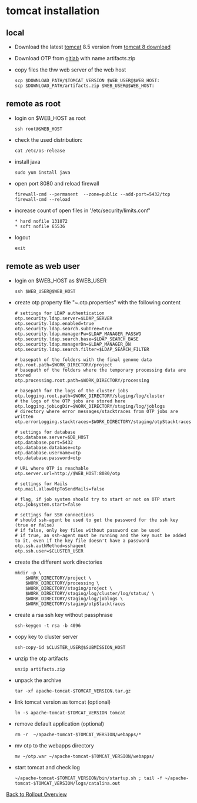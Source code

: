 
tomcat installation
===================

local
-----

- Download the latest [tomcat](http://tomcat.apache.org/) 8.5 version
  from [tomcat 8 download](http://tomcat.apache.org/download-80.cgi)

- Download OTP from [gitlab](https://odcf-gitlab.dkfz.de/DMG/otp/-/jobs/artifacts/master/download?job=war)
  with name artifacts.zip

- copy files the thw web server of the web host
    ```
    scp $DOWNLOAD_PATH/$TOMCAT_VERSION $WEB_USER@$WEB_HOST:
    scp $DOWNLOAD_PATH/artifacts.zip $WEB_USER@$WEB_HOST:
    ```

remote as root
--------------

- login on $WEB_HOST as root
    ```
    ssh root@$WEB_HOST
    ```

- check the used distribution:
    ```
    cat /etc/os-release
    ```

- install java
    ```
    sudo yum install java
    ```

- open port 8080 and reload firewall
    ```
    firewall-cmd --permanent  --zone=public --add-port=5432/tcp
    firewall-cmd --reload
    ```

- increase count of open files in '/etc/security/limits.conf'
    ```
    * hard nofile 131072
    * soft nofile 65536
    ```

- logout
    ```
    exit
    ```

remote as web user
------------------

- login on $WEB_HOST as $WEB_USER
    ```
    ssh $WEB_USER@$WEB_HOST
    ```

- create otp property file "~.otp.properties" with the following content
    ```
    # settings for LDAP authentication
    otp.security.ldap.server=$LDAP_SERVER
    otp.security.ldap.enabled=true
    otp.security.ldap.search.subTree=true
    otp.security.ldap.managerPw=$LDAP_MANAGER_PASSWD
    otp.security.ldap.search.base=$LDAP_SEARCH_BASE
    otp.security.ldap.managerDn=$LDAP_MANAGER_DN
    otp.security.ldap.search.filter=$LDAP_SEARCH_FILTER

    # basepath of the folders with the final genome data
    otp.root.path=$WORK_DIRECTORY/project
    # basepath of the folders where the temporary processing data are stored
    otp.processing.root.path=$WORK_DIRECTORY/processing

    # basepath for the logs of the cluster jobs
    otp.logging.root.path=$WORK_DIRECTORY/staging/log/cluster
    # the logs of the OTP jobs are stored here
    otp.logging.jobLogDir=$WORK_DIRECTORY/staging/log/joblogs
    # directory where error messages/stacktraces from OTP jobs are written
    otp.errorLogging.stacktraces=$WORK_DIRECTORY/staging/otpStacktraces

    # settings for database
    otp.database.server=$DB_HOST
    otp.database.port=5432
    otp.database.database=otp
    otp.database.username=otp
    otp.database.password=otp

    # URL where OTP is reachable
    otp.server.url=http://$WEB_HOST:8080/otp

    # settings for Mails
    otp.mail.allowOtpToSendMails=false

    # flag, if job system should try to start or not on OTP start
    otp.jobsystem.start=false

    # settings for SSH connections
    # should ssh-agent be used to get the password for the ssh key (true or false)
    # if false, only key files without password can be used
    # if true, an ssh-agent must be running and the key must be added to it, even if the key file doesn't have a password
    otp.ssh.authMethod=sshagent
    otp.ssh.user=$CLUSTER_USER
    ```

- create the different work directories
    ```
    mkdir -p \
        $WORK_DIRECTORY/project \
        $WORK_DIRECTORY/processing \
        $WORK_DIRECTORY/staging/project \
        $WORK_DIRECTORY/staging/log/cluster/log/status/ \
        $WORK_DIRECTORY/staging/log/joblogs \
        $WORK_DIRECTORY/staging/otpStacktraces
    ```

- create a rsa ssh key without passphrase
    ```
    ssh-keygen -t rsa -b 4096
    ```

- copy key to cluster server
    ```
    ssh-copy-id $CLUSTER_USER@$SUBMISSION_HOST
    ```

- unzip the otp artifacts
    ```
    unzip artifacts.zip
    ```

- unpack the archive
    ```
    tar -xf apache-tomcat-$TOMCAT_VERSION.tar.gz
    ```

- link tomcat version as tomcat (optional)
    ```
    ln -s apache-tomcat-$TOMCAT_VERSION tomcat
    ```

- remove default application (optional)
    ```
    rm -r  ~/apache-tomcat-$TOMCAT_VERSION/webapps/*
    ```

- mv otp to the webapps directory
    ```
    mv ~/otp.war ~/apache-tomcat-$TOMCAT_VERSION/webapps/
    ```

- start tomcat and check log
    ```
    ~/apache-tomcat-$TOMCAT_VERSION/bin/startup.sh ; tail -f ~/apache-tomcat-$TOMCAT_VERSION/logs/catalina.out
    ```



[Back to Rollout Overview](index.md)
